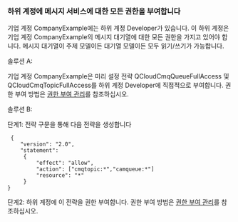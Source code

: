 ### 하위 계정에 메시지 서비스에 대한 모든 권한을 부여합니다

기업 계정 CompanyExample에는 하위 계정 Developer가 있습니다. 이 하위 계정은 기업 계정 CompanyExample의 메시지 대기열에 대한 모든 권한을 가지고 있어야 합니다. 메시지 대기열이 주제 모델이든 대기열 모델이든 모두 읽기/쓰기가 가능합니다.

솔루션 A:

기업 계정 CompanyExample은 미리 설정 전략 QCloudCmqQueueFullAccess 및 QCloudCmqTopicFullAccess를 하위 계정 Developer에 직접적으로 부여합니다. 권한 부여 방법은 [권한 부여 관리](https://intl.cloud.tencent.com/document/product/598/10602)를 참조하십시오.

솔루션 B:

단계1: 전략 구문을 통해 다음 전략을 생성합니다
```
 {
    "version": "2.0",
    "statement":
     {
         "effect": "allow",
         "action": ["cmqtopic:*","camqueue:*"]
         "resource": "*"
     }
}
```
단계2: 하위 계정에 이 전략을 권한 부여합니다. 권한 부여 방법은 [권한 부여 관리](https://intl.cloud.tencent.com/document/product/598/10602)를 참조하십시오.


